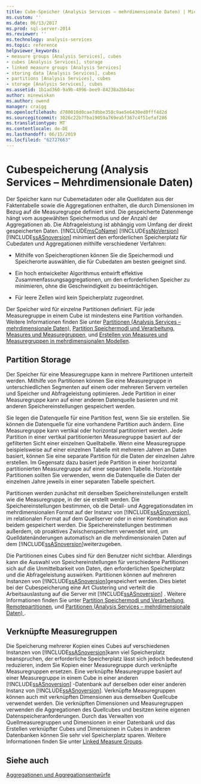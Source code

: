 ```yaml
---
title: Cube-Speicher (Analysis Services – mehrdimensionale Daten) | Microsoft-Dokumentation
ms.custom: ''
ms.date: 06/13/2017
ms.prod: sql-server-2014
ms.reviewer: ''
ms.technology: analysis-services
ms.topic: reference
helpviewer_keywords:
- measure groups [Analysis Services], cubes
- cubes [Analysis Services], storage
- linked measure groups [Analysis Services]
- storing data [Analysis Services], cubes
- partitions [Analysis Services], cubes
- storage [Analysis Services], cubes
ms.assetid: 1b1ad360-9a9b-4996-bee9-84238a2bb4ac
author: minewiskan
ms.author: owend
manager: craigg
ms.openlocfilehash: d780010d0cae7dbbe358c9ae5e6430ed0fff4d2d
ms.sourcegitcommit: 3026c22b7fba19059a769ea5f367c4f51efaf286
ms.translationtype: MT
ms.contentlocale: de-DE
ms.lasthandoff: 06/15/2019
ms.locfileid: "62727663"
---
```

# <a name="cube-storage-analysis-services---multidimensional-data"></a>Cubespeicherung (Analysis Services – Mehrdimensionale Daten)
  Der Speicher kann nur Cubemetadaten oder alle Quelldaten aus der Faktentabelle sowie die Aggregationen enthalten, die durch Dimensionen im Bezug auf die Measuregruppe definiert sind. Die gespeicherte Datenmenge hängt vom ausgewählten Speichermodus und der Anzahl der Aggregationen ab. Die Abfrageleistung ist abhängig vom Umfang der direkt gespeicherten Daten. [!INCLUDE[msCoName](../../includes/msconame-md.md)] [!INCLUDE[ssNoVersion](../../includes/ssnoversion-md.md)] [!INCLUDE[ssASnoversion](../../includes/ssasnoversion-md.md)] minimiert den erforderlichen Speicherplatz für Cubedaten und Aggregationen mithilfe verschiedener Verfahren:  
  
-   Mithilfe von Speicheroptionen können Sie die Speichermodi und Speicherorte auswählen, die für Cubedaten am besten geeignet sind.  
  
-   Ein hoch entwickelter Algorithmus entwirft effektive Zusammenfassungsaggregationen, um den erforderlichen Speicher zu minimieren, ohne die Geschwindigkeit zu beeinträchtigen.  
  
-   Für leere Zellen wird kein Speicherplatz zugeordnet.  
  
 Der Speicher wird für einzelne Partitionen definiert. Für jede Measuregruppe in einem Cube ist mindestens eine Partition vorhanden. Weitere Informationen finden Sie unter [Partitionen &#40;Analysis Services – mehrdimensionale Daten&#41;](partitions-analysis-services-multidimensional-data.md), [Partition Speichermodi und Verarbeitung](partitions-partition-storage-modes-and-processing.md), [Measures und Measuregruppen](../multidimensional-models/measures-and-measure-groups.md), und [Erstellen von Measures und Measuregruppen in mehrdimensionalen Modellen](../multidimensional-models/create-measures-and-measure-groups-in-multidimensional-models.md).  
  
## <a name="partition-storage"></a>Partition Storage  
 Der Speicher für eine Measuregruppe kann in mehrere Partitionen unterteilt werden. Mithilfe von Partitionen können Sie eine Measuregruppe in unterschiedlichen Segmenten auf einem oder mehreren Servern verteilen und Speicher und Abfrageleistung optimieren. Jede Partition in einer Measuregruppe kann auf einer anderen Datenquelle basieren und mit anderen Speichereinstellungen gespeichert werden.  
  
 Sie legen die Datenquelle für eine Partition fest, wenn Sie sie erstellen. Sie können die Datenquelle für eine vorhandene Partition auch ändern. Eine Measuregruppe kann vertikal oder horizontal partitioniert werden. Jede Partition in einer vertikal partitionierten Measuregruppe basiert auf der gefilterten Sicht einer einzelnen Quelltabelle. Wenn eine Measuregruppe beispielsweise auf einer einzelnen Tabelle mit mehreren Jahren an Daten basiert, können Sie eine separate Partition für die Daten der einzelnen Jahre erstellen. Im Gegensatz dazu basiert jede Partition in einer horizontal partitionierten Measuregruppe auf einer separaten Tabelle. Horizontale Partitionen sollten Sie verwenden, wenn die Datenquelle die Daten der einzelnen Jahre jeweils in einer separaten Tabelle speichert.  
  
 Partitionen werden zunächst mit denselben Speichereinstellungen erstellt wie die Measuregruppe, in der sie erstellt werden. Die Speichereinstellungen bestimmen, ob die Detail- und Aggregationsdaten im mehrdimensionalen Format auf der Instanz von [!INCLUDE[ssASnoversion](../../includes/ssasnoversion-md.md)], im relationalen Format auf dem Quellserver oder in einer Kombination aus beidem gespeichert werden. Die Speichereinstellungen bestimmen außerdem, ob proaktives Zwischenspeichern verwendet wird, um Quelldatenänderungen automatisch an die mehrdimensionalen Daten auf dem [!INCLUDE[ssASnoversion](../../includes/ssasnoversion-md.md)]weiterzugeben.  
  
 Die Partitionen eines Cubes sind für den Benutzer nicht sichtbar. Allerdings kann die Auswahl von Speichereinstellungen für verschiedene Partitionen sich auf die Unmittelbarkeit von Daten, den erforderlichen Speicherplatz und die Abfrageleistung auswirken. Partitionen können auf mehreren Instanzen von [!INCLUDE[ssASnoversion](../../includes/ssasnoversion-md.md)]gespeichert werden. Dies bietet bei der Cubespeicherung eine Art Clustering und verteilt die Arbeitsauslastung auf die Server mit [!INCLUDE[ssASnoversion](../../includes/ssasnoversion-md.md)] . Weitere Informationen finden Sie unter [Partition Speichermodi und Verarbeitung](partitions-partition-storage-modes-and-processing.md), [Remotepartitionen](partitions-remote-partitions.md), und [Partitionen &#40;Analysis Services – mehrdimensionale Daten&#41; ](partitions-analysis-services-multidimensional-data.md).  
  
## <a name="linked-measure-groups"></a>Verknüpfte Measuregruppen  
 Die Speicherung mehrerer Kopien eines Cubes auf verschiedenen Instanzen von [!INCLUDE[ssASnoversion](../../includes/ssasnoversion-md.md)]kann viel Speicherplatz beanspruchen, der erforderliche Speicherplatz lässt sich jedoch bedeutend reduzieren, indem Sie Kopien einer Measuregruppe durch verknüpfte Measuregruppen ersetzen. Eine verknüpfte Measuregruppe basiert auf einer Measuregruppe in einem Cube in einer anderen [!INCLUDE[ssASnoversion](../../includes/ssasnoversion-md.md)] -Datenbank auf derselben oder einer anderen Instanz von [!INCLUDE[ssASnoversion](../../includes/ssasnoversion-md.md)]. Verknüpfte Measuregruppen können auch mit verknüpften Dimensionen aus demselben Quellcube verwendet werden. Die verknüpften Dimensionen und Measuregruppen verwenden die Aggregationen des Quellcubes und besitzen keine eigenen Datenspeicheranforderungen. Durch das Verwalten von Quellmeasuregruppen und Dimensionen in einer Datenbank und das Erstellen verknüpfter Cubes und Dimensionen in Cubes in anderen Datenbanken können Sie sehr viel Speicherplatz sparen. Weitere Informationen finden Sie unter [Linked Measure Groups](../multidimensional-models/linked-measure-groups.md).  
  
## <a name="see-also"></a>Siehe auch  
 [Aggregationen und Aggregationsentwürfe](aggregations-and-aggregation-designs.md)  
  
  
